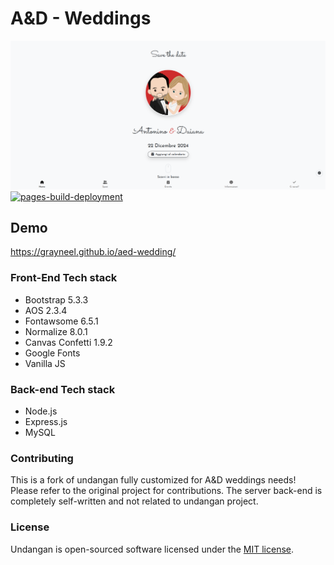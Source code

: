 # A&D - Weddings

![Thumbnail](client/assets/images/banner.png)
[![pages-build-deployment](https://github.com/dewanakl/undangan/actions/workflows/pages/pages-build-deployment/badge.svg?branch=3.x)](https://github.com/dewanakl/undangan/actions/workflows/pages/pages-build-deployment)

## Demo

<https://grayneel.github.io/aed-wedding/>

### Front-End Tech stack

- Bootstrap 5.3.3
- AOS 2.3.4
- Fontawsome 6.5.1
- Normalize 8.0.1
- Canvas Confetti 1.9.2
- Google Fonts
- Vanilla JS

### Back-end Tech stack

- Node.js
- Express.js
- MySQL

### Contributing

This is a fork of undangan fully customized for A&D weddings needs! Please refer to the original project for contributions.
The server back-end is completely self-written and not related to undangan project.

### License

Undangan is open-sourced software licensed under the [MIT license](https://opensource.org/licenses/MIT).
